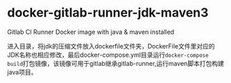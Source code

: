 # docker-gitlab-runner-jdk-maven3
Gitlab CI Runner Docker image with java &amp; maven installed

进入目录，将jdk的压缩文件放入dockerfile文件夹，DockerFile文件里对应的JDK名称也相应修改，最后docker-compose.yml目录运行`docker-compose build`打包镜像，该镜像可用于gitlab继承gitlab-runner,运行maven脚本打包构建java项目。
